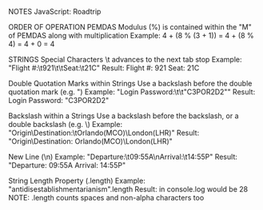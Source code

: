 NOTES
JavaScript: Roadtrip

ORDER OF OPERATION
  PEMDAS
  Modulus (%) is contained within the "M" of PEMDAS along with multiplication
  Example: 4 + (8 % (3 + 1)) = 4 + (8 % 4) = 4 + 0 = 4

STRINGS
 Special Characters
  \t advances to the next tab stop
  Example: "Flight #:\t921\t\tSeat:\t21C"
  Result: Flight #: 921   Seat: 21C

 Double Quotation Marks within Strings
  Use a backslash before the double quotation mark (e.g. \")
  Example: "Login Password:\t\t\"C3POR2D2""
  Result: Login Password:   "C3POR2D2"

  Backslash within a Strings
    Use a backslash before the backslash, or a double backslash (e.g. \\)
    Example: "Origin\\Destination:\tOrlando(MCO)\\London(LHR)"
    Result: "Origin\Destination:  Orlando(MCO)\London(LHR)"

  New Line (\n)
    Example: "Departure:\t09:55A\nArrival:\t14:55P"
    Result: "Departure: 09:55A
            Arrival:    14:55P"

  String Length Property (.length)
  Example: "antidisestablishmentarianism".length
  Result: in console.log would be 28
  NOTE: .length counts spaces and non-alpha characters too
  
